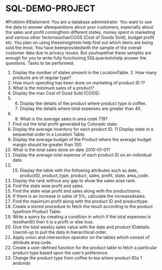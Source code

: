 # SQL-DEMO-PROJECT
#Problem #Statement:
You are a database administrator. You want to use the data to answer afewquestions about your customers, especially about the sales and profit comingfrom different states,
money spent in marketing and various other factorssuchasCOGS (Cost of Goods Sold), budget profit etc. You plan on using theseinsightsto help find out which items are being sold the most.
You have beenprovidedwith the sample of the overall customer data due to privacy issues. But youhopethat these samples are enough for you to write fully functioning SQLqueriestohelp answer the questions.
Tasks to be performed:
1. Display the number of states present in the LocationTable. 2. How many products are of regular type?
3. How much spending has been done on marketing of product ID 1?
4. What is the minimum sales of a product?
5. Display the max Cost of Good Sold (COGS).
6.  6. Display the details of the product where product type is coffee.
    7. Display the details where total expenses are greater than 40.
8. 8. What is the average sales in area code 719?
9. Find out the total profit generated by Colorado state.
10. Display the average inventory for each product ID.
11 Display state in a sequential order in a Location Table.
12. Display the average budget of the Product where the average budget
margin should be greater than 100.
13. What is the total sales done on date 2010-01-01?
14. Display the average total expense of each product ID on an individual date.
15. 15. Display the table with the following attributes such as date, productID, product_type, product, sales, profit, state, area_code.
16. Display the rank without any gap to show the sales wise rank.
 17. Find the state wise profit and sales.
18. Find the state wise profit and sales along with the productname.
19. If there is an increase in sales of 5%, calculate the increasedsales.
20. Find the maximum profit along with the product ID and producttype.
21. Create a stored procedure to fetch the result according to the product typefrom Product Table.
22. Write a query by creating a condition in which if the total expenses is lessthan60 then it is a profit or else loss.
23. Give the total weekly sales value with the date and product IDdetails. Useroll-up to pull the data in hierarchical order.
24. Apply union and intersection operator on the tables which consist of
attribute area code.
25. Create a user-defined function for the product table to fetch a particular
product type based upon the user’s preference.
 26. Change the product type from coffee to tea where product IDis 1 andundo

